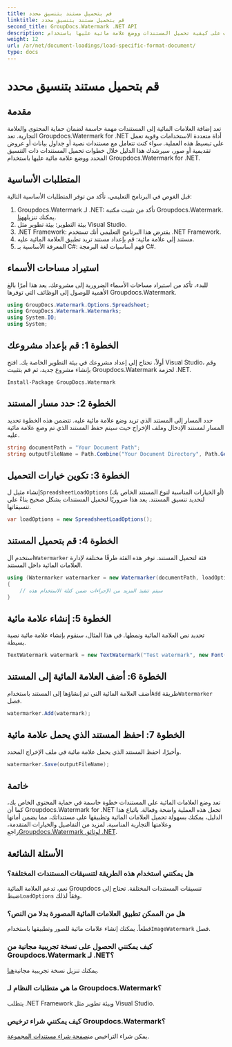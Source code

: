 ```yaml
---
title: قم بتحميل مستند بتنسيق محدد
linktitle: قم بتحميل مستند بتنسيق محدد
second_title: GroupDocs.Watermark .NET API
description: تعرف على كيفية تحميل المستندات ووضع علامة مائية عليها باستخدام Groupdocs للعلامة المائية لـ .NET من خلال هذا الدليل المفصل خطوة بخطوة. قم بحماية المحتوى الخاص بك ووضع علامة تجارية عليه دون عناء.
weight: 12
url: /ar/net/document-loadings/load-specific-format-document/
type: docs
---
```

# قم بتحميل مستند بتنسيق محدد

## مقدمة
تعد إضافة العلامات المائية إلى المستندات مهمة حاسمة لضمان حماية المحتوى والعلامة التجارية. تعد Groupdocs.Watermark for .NET أداة متعددة الاستخدامات وقوية تعمل على تبسيط هذه العملية. سواء كنت تتعامل مع مستندات نصية أو جداول بيانات أو عروض تقديمية أو صور، سيرشدك هذا الدليل خلال خطوات تحميل المستندات ذات التنسيق المحدد ووضع علامة مائية عليها باستخدام Groupdocs.Watermark for .NET.
## المتطلبات الأساسية
قبل الغوص في البرنامج التعليمي، تأكد من توفر المتطلبات الأساسية التالية:
1.  Groupdocs.Watermark لـ .NET: تأكد من تثبيت مكتبة Groupdocs.Watermark. يمكنك تنزيله[هنا](https://releases.groupdocs.com/Watermark/net/).
2. بيئة التطوير: بيئة تطوير مثل Visual Studio.
3. .NET Framework: يفترض هذا البرنامج التعليمي أنك تستخدم .NET Framework.
4. مستند إلى علامة مائية: قم بإعداد مستند تريد تطبيق العلامة المائية عليه.
5. المعرفة الأساسية بـ C#: فهم أساسيات لغة البرمجة C#.

## استيراد مساحات الأسماء
للبدء، تأكد من استيراد مساحات الأسماء الضرورية إلى مشروعك. يعد هذا أمرًا بالغ الأهمية للوصول إلى الوظائف التي توفرها Groupdocs.Watermark.
```csharp
using GroupDocs.Watermark.Options.Spreadsheet;
using GroupDocs.Watermark.Watermarks;
using System.IO;
using System;
```

## الخطوة 1: قم بإعداد مشروعك
أولاً، تحتاج إلى إعداد مشروعك في بيئة التطوير الخاصة بك. افتح Visual Studio، وقم بإنشاء مشروع جديد، ثم قم بتثبيت Groupdocs.Watermark لحزمة .NET.
```shell
Install-Package GroupDocs.Watermark
```
## الخطوة 2: حدد مسار المستند
حدد المسار إلى المستند الذي تريد وضع علامة مائية عليه. تتضمن هذه الخطوة تحديد المسار لمستند الإدخال وملف الإخراج حيث سيتم حفظ المستند الذي تم وضع علامة مائية عليه.
```csharp
string documentPath = "Your Document Path";
string outputFileName = Path.Combine("Your Document Directory", Path.GetFileName(documentPath));
```
## الخطوة 3: تكوين خيارات التحميل
 إنشاء مثيل ل`SpreadsheetLoadOptions` (أو الخيارات المناسبة لنوع المستند الخاص بك) لتحديد تنسيق المستند. يعد هذا ضروريًا لتحميل المستندات بشكل صحيح بناءً على تنسيقاتها.
```csharp
var loadOptions = new SpreadsheetLoadOptions();
```
## الخطوة 4: قم بتحميل المستند
 استخدم ال`Watermarker` فئة لتحميل المستند. توفر هذه الفئة طرقًا مختلفة لإدارة العلامات المائية داخل المستند.
```csharp
using (Watermarker watermarker = new Watermarker(documentPath, loadOptions))
{
    // سيتم تنفيذ المزيد من الإجراءات ضمن كتلة الاستخدام هذه
}
```
## الخطوة 5: إنشاء علامة مائية
تحديد نص العلامة المائية ونمطها. في هذا المثال، سنقوم بإنشاء علامة مائية نصية بسيطة.
```csharp
TextWatermark watermark = new TextWatermark("Test watermark", new Font("Arial", 12));
```
## الخطوة 6: أضف العلامة المائية إلى المستند
أضف العلامة المائية التي تم إنشاؤها إلى المستند باستخدام`Add` طريقة`Watermarker` فصل.
```csharp
watermarker.Add(watermark);
```
## الخطوة 7: احفظ المستند الذي يحمل علامة مائية
وأخيرًا، احفظ المستند الذي يحمل علامة مائية في ملف الإخراج المحدد.
```csharp
watermarker.Save(outputFileName);
```

## خاتمة
تعد وضع العلامات المائية على المستندات خطوة حاسمة في حماية المحتوى الخاص بك، كما أن Groupdocs.Watermark for .NET تجعل هذه العملية واضحة وفعالة. باتباع هذا الدليل، يمكنك بسهولة تحميل العلامات المائية وتطبيقها على مستنداتك، مما يضمن أمانها وعلامتها التجارية المناسبة. لمزيد من التفاصيل والخيارات المتقدمة، راجع[Groupdocs.Watermark لوثائق .NET](https://tutorials.groupdocs.com/Watermark/net/).
## الأسئلة الشائعة
### هل يمكنني استخدام هذه الطريقة لتنسيقات المستندات المختلفة؟
 نعم، تدعم العلامة المائية Groupdocs تنسيقات المستندات المختلفة. تحتاج إلى ضبط`LoadOptions` وفقاً لذلك.
### هل من الممكن تطبيق العلامات المائية المصورة بدلا من النص؟
 قطعاً. يمكنك إنشاء علامات مائية للصور وتطبيقها باستخدام`ImageWatermark` فصل.
### كيف يمكنني الحصول على نسخة تجريبية مجانية من Groupdocs.Watermark لـ .NET؟
 يمكنك تنزيل نسخة تجريبية مجانية[هنا](https://releases.groupdocs.com/).
### ما هي متطلبات النظام لـ Groupdocs.Watermark؟
يتطلب .NET Framework وبيئة تطوير مثل Visual Studio.
### كيف يمكنني شراء ترخيص Groupdocs.Watermark؟
يمكن شراء التراخيص من[صفحة شراء مستندات المجموعة](https://purchase.groupdocs.com/buy).